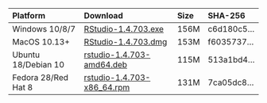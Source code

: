 
| Platform            | Download                                                                                                                                                              | Size | SHA-256                                                                                                              |
| :------------------ | :-------------------------------------------------------------------------------------------------------------------------------------------------------------------- | :--- | :------------------------------------------------------------------------------------------------------------------- |
| Windows 10/8/7      | <a href="https://s3.amazonaws.com/rstudio-ide-build/desktop/windows/RStudio-1.4.703.exe"><i class="fa fa-download"></i> RStudio-1.4.703.exe</a>                       | 156M | <span class="sha256" data-sha256="c6d180c53d1f83ab7de8f8f2418f68602eadaaffd644b6dc3227ba02bb319d57">c6d180c5…</span> |
| MacOS 10.13+        | <a href="https://s3.amazonaws.com/rstudio-ide-build/desktop/macos/RStudio-1.4.703.dmg"><i class="fa fa-download"></i> RStudio-1.4.703.dmg</a>                         | 153M | <span class="sha256" data-sha256="f6035737b302d696e335cc050f21a1adaba6fa375314ba4d3abcc48067a12f7d">f6035737…</span> |
| Ubuntu 18/Debian 10 | <a href="https://s3.amazonaws.com/rstudio-ide-build/desktop/bionic/amd64/rstudio-1.4.703-amd64.deb"><i class="fa fa-download"></i> rstudio-1.4.703-amd64.deb</a>      | 115M | <span class="sha256" data-sha256="513a1bd405a2f83050a0ef9162e39308f91693b1b7765e1be1993afe1054cbb6">513a1bd4…</span> |
| Fedora 28/Red Hat 8 | <a href="https://s3.amazonaws.com/rstudio-ide-build/desktop/centos8/x86_64/rstudio-1.4.703-x86_64.rpm"><i class="fa fa-download"></i> rstudio-1.4.703-x86\_64.rpm</a> | 131M | <span class="sha256" data-sha256="7ca05dc83b3642a70f932421de45dfe0f31ad5a86cbd6b2f80e5ca5ab1e00eca">7ca05dc8…</span> |
